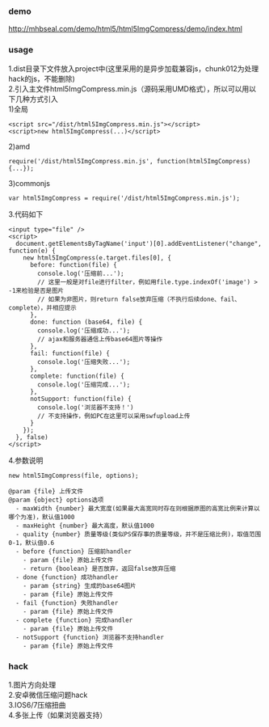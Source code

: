 ### demo
http://mhbseal.com/demo/html5/html5ImgCompress/demo/index.html
### usage
1.dist目录下文件放入project中(这里采用的是异步加载兼容js，chunk012为处理hack的js，不能删除)    
2.引入主文件html5ImgCompress.min.js（源码采用UMD格式），所以可以用以下几种方式引入  
  1)全局
  
    <script src="/dist/html5ImgCompress.min.js"></script>
    <script>new html5ImgCompress(...)</script>
  2)amd
  
    require('/dist/html5ImgCompress.min.js', function(html5ImgCompress) {...});
  3)commonjs
  
    var html5ImgCompress = require('/dist/html5ImgCompress.min.js');
3.代码如下  

    <input type="file" />
    <script>
      document.getElementsByTagName('input')[0].addEventListener("change", function(e) {
        new html5ImgCompress(e.target.files[0], {
          before: function(file) {
            console.log('压缩前...');
            // 这里一般是对file进行filter，例如用file.type.indexOf('image') > -1来检验是否是图片
            // 如果为非图片，则return false放弃压缩（不执行后续done、fail、complete），并相应提示
          },
          done: function (base64, file) {
            console.log('压缩成功...');
            // ajax和服务器通信上传base64图片等操作
          },
          fail: function(file) {
            console.log('压缩失败...');
          },
          complete: function(file) {
            console.log('压缩完成...');
          },
          notSupport: function(file) {
            console.log('浏览器不支持！')
            // 不支持操作，例如PC在这里可以采用swfupload上传
          }
        });
      }, false)
    </script>
4.参数说明

    new html5ImgCompress(file, options);
    
    @param {file} 上传文件
    @param {object} options选项
      - maxWidth {number} 最大宽度(如果最大高宽同时存在则根据原图的高宽比例来计算以哪个为准)，默认值1000
      - maxHeight {number} 最大高度，默认值1000
      - quality {number} 质量等级(类似PS保存事的质量等级，并不是压缩比例)，取值范围 0-1，默认值0.6
      - before {function} 压缩前handler
        - param {file} 原始上传文件
        - return {boolean} 是否放弃，返回false放弃压缩
      - done {function} 成功handler
        - param {string} 生成的base64图片
        - param {file} 原始上传文件
      - fail {function} 失败handler
        - param {file} 原始上传文件
      - complete {function} 完成handler
        - param {file} 原始上传文件
      - notSupport {function} 浏览器不支持handler
        - param {file} 原始上传文件
### hack
1.图片方向处理  
2.安卓微信压缩问题hack  
3.IOS6/7压缩扭曲  
4.多张上传（如果浏览器支持）
